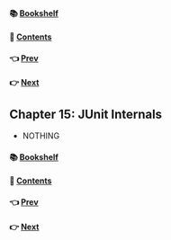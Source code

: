 #### &#x1F4DA; [Bookshelf](../)
#### &#x1F4DC; [Contents](./README.md#contents)
#### &#x1F448; [Prev](./Ch14_Successive_Refinement.md)
#### &#x1F449; [Next](./Ch16_Refactoring_SerialDate.md)

## Chapter 15: JUnit Internals

- NOTHING

#### &#x1F4DA; [Bookshelf](../)
#### &#x1F4DC; [Contents](./README.md#contents)
#### &#x1F448; [Prev](./Ch14_Successive_Refinement.md)
#### &#x1F449; [Next](./Ch16_Refactoring_SerialDate.md)